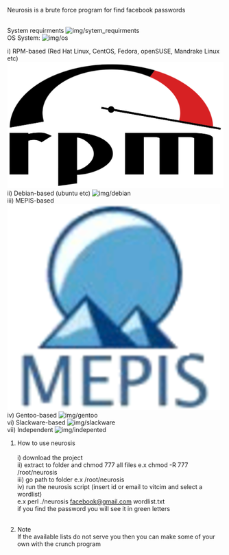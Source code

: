Neurosis is a brute force program for find facebook passwords  <br><br>

 System requirments ![img/sytem_requirments](img/system_requirments.png) <br>
 OS System: ![img/os](img/os.png) <br>
 
 i) RPM-based (Red Hat Linux, CentOS, Fedora, openSUSE, Mandrake Linux etc)  ![img/rpm](img/rpm.png) <br>
  ii) Debian-based (ubuntu etc) ![img/debian](img/debian.png) <br>
  iii) MEPIS-based  ![img/mepis](img/mepis.png) <br>
  iv) Gentoo-based ![img/gentoo](img/gentoo.png) <br>
  vi) Slackware-based ![img/slackware](img/slackware.png) <br>
  vii) Independent ![img/indepented](img/intepented.png) <br>

1) How to use neurosis <br><br>
   i) download the project <br>
   ii) extract to folder and chmod 777 all files e.x chmod -R 777 /root/neurosis <br>
   iii) go path to folder e.x /root/neurosis <br>
   iv) run the neurosis script (insert id or email to vitcim and select a wordlist) <br>
       e.x perl ./neurosis facebook@gmail.com wordlist.txt <br>
       if you find the password you will see it in green letters <br><br>


2) Note <br>
If the available lists do not serve you then you can make some of your own with the crunch program
